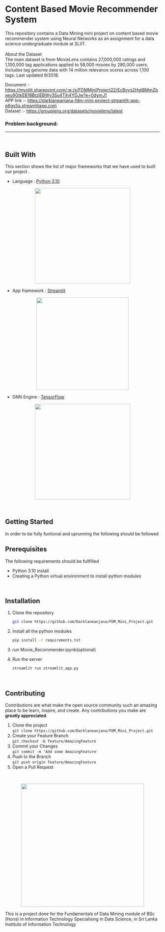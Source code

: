 # Content Based Movie Recommender System

This repository contains a Data Mining mini project on content based movie recommender system using Neural Networks as an assignment for a data science undergraduate module at SLIIT.<br>
<br>
About the Dataset<br>
The main dataset is from MovieLens contains 27,000,000 ratings and 1,100,000 tag applications applied to 58,000 movies by 280,000 users. Includes tag genome data with 14 million relevance scores across 1,100 tags. Last updated 9/2018.

Document - <https://mysliit.sharepoint.com/:w:/s/FDMMiniProject22/EcBvys2HgtBMmZbxeu9GtkEB18BtzlEBWy3Su4Tih4YDJw?e=0dymJ1><br>
APP link :- <https://darklaneanjana-fdm-mini-project-streamlit-app-p6gs5a.streamlitapp.com><br>
Dataset :-  <https://grouplens.org/datasets/movielens/latest>
<br>
### Problem background:
*******************************************************************

<br>

## Built With

This section shows the list of major frameworks that we have used to  built our project . 
* Language : [Python 3.10](https://www.python.org/)
<p align="center"><a href="https://www.python.org/" target="_blank">
<img src="https://www.python.org/static/img/python-logo@2x.png" width="310"></a></p>


* App framework : [Streamlit](https://streamlit.io/)
<p align="center"><a href="https://streamlit.io/" target="_blank"><img src="https://streamlit.io/images/brand/streamlit-logo-primary-colormark-lighttext.png" width="300"></a></p>

* DNN Engine : [TensorFlow](https://www.tensorflow.org/)
<p align="center"><a href="https://www.tensorflow.org/" target="_blank"><img src="https://www.gstatic.com/devrel-devsite/prod/vbad39f885886bc440e53563b954be5bc119ad9455e9fd347968d0509a569587a/tensorflow/images/lockup.svg" width="310"></a></p>


<br>

<!-- GETTING STARTED -->
## Getting Started

In order to be fully funtional and uprunning the following should be followed

## Prerequisites

The following requirements should be fullfilled
* Python 3.10 install
* Creating a Python virtual environment to install python modules

<br>

## Installation

1. Clone the repository
   ```sh
   git clone https://github.com/Darklaneanjana/FDM_Mini_Project.git
   ```
2. Install all the python modules
   ```sh
   pip install -r requirements.txt
   ```
3. run Movie_Recommender.ipynb(optional)

4. Run the server
   ```sh
   streamlit run streamlit_app.py
   ```

<br>

<!-- CONTRIBUTING -->
## Contributing

Contributions are what make the open source community such an amazing place to be learn, inspire, and create. Any contributions you make are **greatly appreciated**.

1. Clone the project <br>`git clone https://github.com/Darklaneanjana/FDM_Mini_Project.git`
2. Create your Feature Branch<br> `git checkout -b feature/AmazingFeature`
3. Commit your Changes  <br>`git commit -m 'Add some AmazingFeature'`
4. Push to the Branch <br>`git push origin feature/AmazingFeature`
5. Open a Pull Request


<br>
<p align="center"><a href="https://www.sliit.lk/" target="_blank"><img src="https://university.gamer.lk/wp-content/uploads/2019/06/sliit.png" width="400"></a></p>

This is a project done for the Fundamentals of Data Mining module of BSc (Hons) in Information Technology Specialising in Data Science, in Sri Lanka Institute of Information Technology
